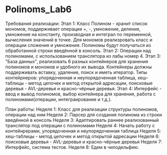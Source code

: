 # Polinoms_Lab6
Требования реализации:
Этап 1: 
Класс Полином - хранит список мономов, поддерживает операции +, -, умножение, деление, умножение на константу, производная и интеграл по переменной, вычисления значений в точке. 
Для мономов реализровать класс и операции сложения и умножения. Полиномы будут получаться из обработанной строки введённой в консоль.
Этап 2: 
Операции над полиномами, с использованием транслятора из лабы номер 4. 
Этап 3: 
"База данных", реализовать 6 разных контейнеров для хранения полиномов и мономов и удобного их вывода. Контейнеры должны поддерживать вставку, удаление, поиск и иметь итератор. Типы контейрнеров: упорядоченная и неупорядоченная таблица, хеш-таблицы - метод цепочек и  метод открытой адресации, поисковые деревья - AVL-деревья и красно-чёрные деревья. 
Этап 4: 
Интерфейс - ввод и вывод полиномов, выбор контейнера для хранения, работа с полиномами(операции, интеграирование и т.д.). 

План работы:
Неделя 1: Класс для реализации структуры полиномов, операции над ним
Неделя 2: Парсер для создания полинома из строки введённой в консоль
Неделя 3: Адаптировать раннее реализованный транслятор под операции с полиномами
Неделя 4: Начать работу с контейнрерами, упорядоченная и неупорядоченная таблица
Неделя 5: хеш-таблицы - метод цепочек и  метод открытой адресации
Неделя 6:  поисковые деревья - AVL-деревья и красно-чёрные деревья
Неделя 7: Интерфейс, система тестов. 
Неделя 8: Едем в чилодельфию. 
